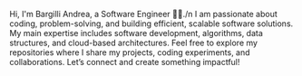 Hi, I'm Bargilli Andrea, a Software Engineer 👨‍💻./n
I am passionate about coding, problem-solving, and building efficient, scalable software solutions. My main expertise includes software development, algorithms, data structures, and cloud-based architectures. Feel free to explore my repositories where I share my projects, coding experiments, and collaborations. Let’s connect and create something impactful!
